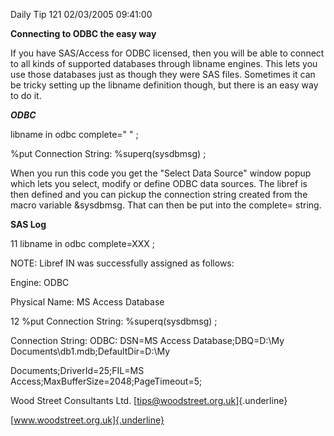 Daily Tip 121 02/03/2005 09:41:00

**Connecting to ODBC the easy way**

If you have SAS/Access for ODBC licensed, then you will be able to
connect to all kinds of supported databases through libname engines.
This lets you use those databases just as though they were SAS files.
Sometimes it can be tricky setting up the libname definition though, but
there is an easy way to do it.

***ODBC***

libname in odbc complete=\" \" ;

%put Connection String: %superq(sysdbmsg) ;

When you run this code you get the "Select Data Source" window popup
which lets you select, modify or define ODBC data sources. The libref is
then defined and you can pickup the connection string created from the
macro variable &sysdbmsg. That can then be put into the complete=
string.

**SAS Log**

11 libname in odbc complete=XXX ;

NOTE: Libref IN was successfully assigned as follows:

Engine: ODBC

Physical Name: MS Access Database

12 %put Connection String: %superq(sysdbmsg) ;

Connection String: ODBC: DSN=MS Access Database;DBQ=D:\\My
Documents\\db1.mdb;DefaultDir=D:\\My

Documents;DriverId=25;FIL=MS Access;MaxBufferSize=2048;PageTimeout=5;

Wood Street Consultants Ltd. [tips@woodstreet.org.uk]{.underline}

[www.woodstreet.org.uk]{.underline}
